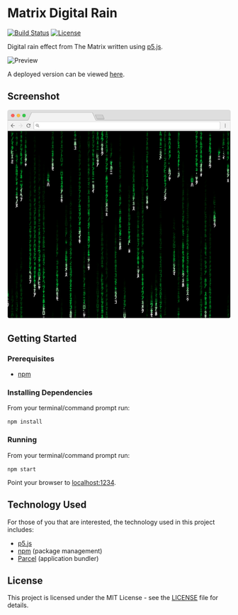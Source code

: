 # Matrix Digital Rain

[![Build Status](https://img.shields.io/github/workflow/status/vanillaSlice/the-mono/Matrix%20Digital%20Rain/main)](https://github.com/vanillaSlice/the-mono/actions?query=workflow%3AMatrix-Digital-Rain+branch%3Amain)
[![License](https://img.shields.io/badge/license-MIT-green)](LICENSE)

Digital rain effect from The Matrix written using [p5.js](https://p5js.org/).

![Preview](./images/preview-1.gif)

A deployed version can be viewed [here](https://matrixdigitalrain.mikelowe.xyz/).

## Screenshot

![Screenshot](./images/screenshot-1.png)

## Getting Started

### Prerequisites

* [npm](https://www.npmjs.com/)

### Installing Dependencies

From your terminal/command prompt run:

```
npm install
```

### Running

From your terminal/command prompt run:

```
npm start
```

Point your browser to [localhost:1234](http://localhost:1234).

## Technology Used

For those of you that are interested, the technology used in this project includes:

* [p5.js](https://p5js.org/)
* [npm](https://www.npmjs.com/) (package management)
* [Parcel](https://parceljs.org/) (application bundler)

## License

This project is licensed under the MIT License - see the [LICENSE](LICENSE) file for details.
